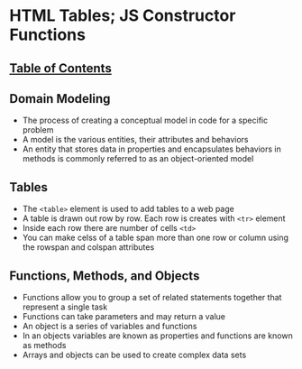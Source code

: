 # HTML Tables; JS Constructor Functions

## [Table of Contents](README.md)

## Domain Modeling

- The process of creating a conceptual model in code for a specific problem
- A model is the various entities, their attributes and behaviors
- An entity that stores data in properties and encapsulates behaviors in methods is commonly referred to as an object-oriented model

## Tables

- The `<table>` element is used to add tables to a web page
- A table is drawn out row by row. Each row is creates with `<tr>` element
- Inside each row there are number of cells `<td>`
- You can make celss of a table span more than one row or column using the rowspan and colspan attributes

## Functions, Methods, and Objects

- Functions allow you to group a set of related statements together that represent a single task
- Functions can take parameters and may return a value
- An object is a series of variables and functions
- In an objects variables are known as properties and functions are known as methods
- Arrays and objects can be used to create complex data sets